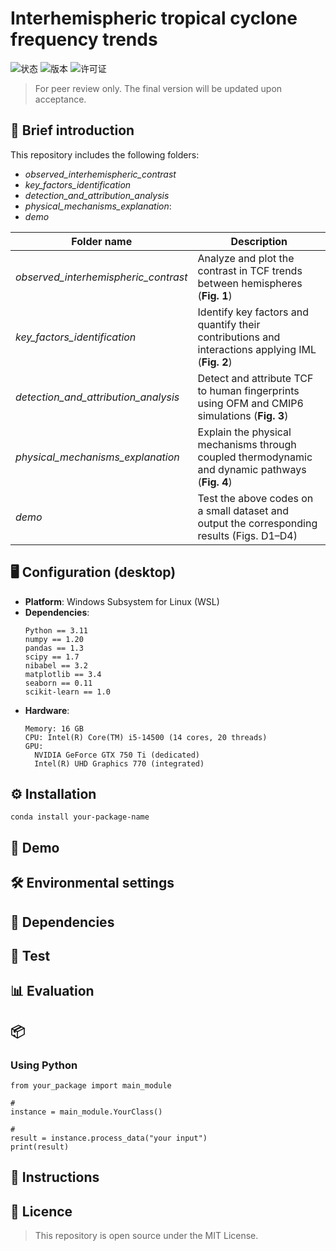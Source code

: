 # Interhemispheric tropical cyclone frequency trends
![状态](https://img.shields.io/badge/status-Under_Review-yellow)
![版本](https://img.shields.io/badge/version-2025.10.11-blue)
![许可证](https://img.shields.io/badge/license-MIT-green)

> For peer review only. The final version will be updated upon acceptance.


## 📖 Brief introduction
This repository includes the following folders:
- *observed_interhemispheric_contrast*
- *key_factors_identification*
- *detection_and_attribution_analysis*
- *physical_mechanisms_explanation*:
- *demo*

| Folder name | Description |
| ---------- | ---------- |
| *observed_interhemispheric_contrast* | Analyze and plot the contrast in TCF trends between hemispheres (**Fig. 1**) |
| *key_factors_identification* | Identify key factors and quantify their contributions and interactions applying IML (**Fig. 2**) |
| *detection_and_attribution_analysis* | Detect and attribute TCF to human fingerprints using OFM and CMIP6 simulations (**Fig. 3**) |
| *physical_mechanisms_explanation* | Explain the physical mechanisms through coupled thermodynamic and dynamic pathways (**Fig. 4**) |
| *demo* | Test the above codes on a small dataset and output the corresponding results (Figs. D1–D4)|


## 🖥️ Configuration (desktop)

- **Platform**: Windows Subsystem for Linux (WSL)  
- **Dependencies**:
  ```
  Python == 3.11
  numpy == 1.20
  pandas == 1.3
  scipy == 1.7
  nibabel == 3.2
  matplotlib == 3.4
  seaborn == 0.11
  scikit-learn == 1.0
  ```
- **Hardware**:
  ```
  Memory: 16 GB
  CPU: Intel(R) Core(TM) i5-14500 (14 cores, 20 threads)
  GPU:
    NVIDIA GeForce GTX 750 Ti (dedicated)
    Intel(R) UHD Graphics 770 (integrated)
  ```

  

## ⚙️ Installation
```
conda install your-package-name
```


## 🚀 Demo


## 🛠️ Environmental  settings

## 🔧 Dependencies


## 🧪 Test


## 📊 Evaluation


## 📦

### Using Python

```
from your_package import main_module

# 
instance = main_module.YourClass()

# 
result = instance.process_data("your input")
print(result)
```

## 📘 Instructions


## 📄 Licence
> This repository is open source under the MIT License.
